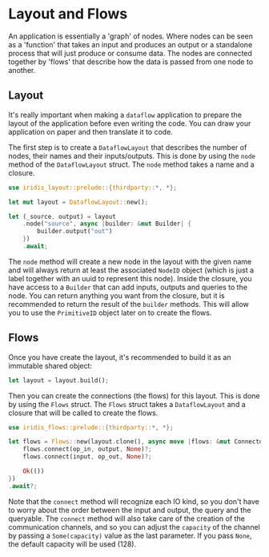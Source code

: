 # Layout and Flows

An application is essentially a 'graph' of nodes. Where nodes can be seen as a 'function' that takes an input and produces an output or a standalone process that will just produce or consume data. The nodes are connected together by 'flows' that describe how the data is passed from one node to another.

## Layout

It's really important when making a `dataflow` application to prepare the layout of the application before even writing the code. You can draw your application on paper and then translate it to code.

The first step is to create a `DataflowLayout` that describes the number of nodes, their names and their inputs/outputs. This is done by using the `node` method of the `DataflowLayout` struct. The `node` method takes a name and a closure.

```rust
use iridis_layout::prelude::{thirdparty::*, *};

let mut layout = DataflowLayout::new();

let (_source, output) = layout
    .node("source", async |builder: &mut Builder| {
        builder.output("out")
    })
    .await;
```

The `node` method will create a new node in the layout with the given name and will always return at least the associated `NodeID` object (which is just a label together with an uuid to represent this node). Inside the closure, you have access to a `Builder` that can add inputs, outputs and queries to the node. You can return anything you want from the closure, but it is recommended to return the result of the `builder` methods. This will allow you to use the `PrimitiveID` object later on to create the flows.

## Flows

Once you have create the layout, it's recommended to build it as an immutable shared object:

```rust
let layout = layout.build();
```

Then you can create the connections (the flows) for this layout. This is done by using the `Flows` struct. The `Flows` struct takes a `DataflowLayout` and a closure that will be called to create the flows.

```rust
use iridis_flows::prelude::{thirdparty::*, *};

let flows = Flows::new(layout.clone(), async move |flows: &mut Connector| {
    flows.connect(op_in, output, None)?;
    flows.connect(input, op_out, None)?;

    Ok(())
})
.await?;
```

Note that the `connect` method will recognize each IO kind, so you don't have to worry about the order between the input and output, the query and the queryable. The `connect` method will also take care of the creation of the communication channels, and so you can adjust the `capacity` of the channel by passing a `Some(capacity)` value as the last parameter. If you pass `None`, the default capacity will be used (128).
